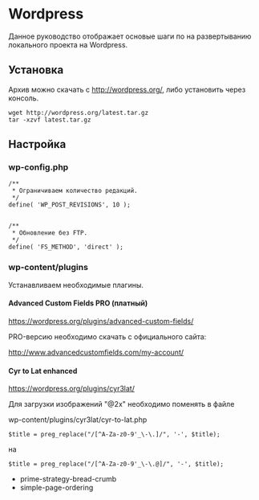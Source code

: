 # Wordpress
Данное руководство отображает основые шаги по на развертыванию локального проекта на Wordpress.
## Установка
Архив можно скачать с http://wordpress.org/, либо установить через консоль.
```Shell
wget http://wordpress.org/latest.tar.gz
tar -xzvf latest.tar.gz
```
## Настройка
### wp-config.php
```
/**
 * Ограничиваем количество редакций.
 */
define( 'WP_POST_REVISIONS', 10 );


/**
 * Обновление без FTP.
 */
define( 'FS_METHOD', 'direct' );
```
### wp-content/plugins
Устанавливаем необходимые плагины.

#### Advanced Custom Fields PRO (платный)
https://wordpress.org/plugins/advanced-custom-fields/

PRO-версию необходимо скачать с официального сайта:

http://www.advancedcustomfields.com/my-account/

#### Cyr to Lat enhanced
https://wordpress.org/plugins/cyr3lat/

Для загрузки изображений "@2x" необходимо поменять в файле

wp-content/plugins/cyr3lat/cyr-to-lat.php
```
$title = preg_replace("/[^A-Za-z0-9'_\-\.]/", '-', $title);
``` 
на
```
$title = preg_replace("/[^A-Za-z0-9'_\-\.@]/", '-', $title);
```

- prime-strategy-bread-crumb
- simple-page-ordering
